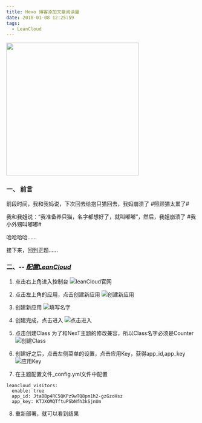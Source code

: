```yaml
---
title: Hexo 博客添加文章阅读量
date: 2018-01-08 12:25:59
tags:
  - LeanCloud
---
```


<img src="/assets/postImg/hexoreaddingcountLogo.jpeg" width="350px" height="350px">

### 一、 前言

前段时间，我和我妈说，下次回去给抱只猫回去，我妈崩溃了 #照顾猫太累了#

我和我姐说：“我准备养只猫，名字都想好了，就叫嘟嘟”，然后，我姐崩溃了 #我小外甥叫嘟嘟#

哈哈哈哈......

接下来，回到正题......

<!-- more -->

### 二、*-- [配置LeanCloud](https://leancloud.cn/)*

1. 点击右上角进入控制台
![leanCloud官网](/assets/postImg/leanCloud.jpg)

2. 点击左上角的应用，点击创建新应用
![创建新应用](/assets/postImg/leanController.jpg)

3. 创建新应用
![填写名字](/assets/postImg/AppName.jpg)

4. 创建完成，点击进入
![点击进入](/assets/postImg/createSuc.jpg)

5. 点击创建Class
为了和NexT主题的修改兼容，所以Class名字必须是Counter
![创建Class](/assets/postImg/createClass.jpg)

6. 创建好之后，点击左侧菜单的设置，点击应用Key，获得app_id,app_key
![应用Key](/assets/postImg/settingLean.jpg)

7. 在主题配置文件_config.yml文件中配置

```
leancloud_visitors:
  enable: true
  app_id: JtaBBp4RC5QKPz9wTQ8pm1h2-gzGzoHsz
  app_key: KTJXOMQTftuPSbNfh3kSjnUm
```

8. 重新部署，就可以看到结果
